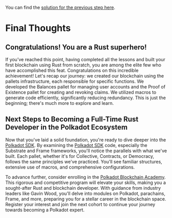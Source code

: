 You can find the [solution for the previous step here](https://gist.github.com/nomadbitcoin/b229be16c47c0091bf29046cfd0865de).

# Final Thoughts

## Congratulations! You are a Rust superhero!

If you’ve reached this point, having completed all the lessons and built your first blockchain using Rust from scratch, you are among the elite few who have accomplished this feat. Congratulations on this incredible achievement! Let's recap our journey: we created our blockchain using the pallets infrastructure, each responsible for specific functions. We developed the Balances pallet for managing user accounts and the Proof of Existence pallet for creating and revoking claims. We utilized macros to generate code efficiently, significantly reducing redundancy. This is just the beginning; there's much more to explore and learn.

## Next Steps to Becoming a Full-Time Rust Developer in the Polkadot Ecosystem

Now that you've laid a solid foundation, you're ready to dive deeper into the [Polkadot SDK](https://github.com/paritytech/polkadot-sdk). By examining the [Polkadot SDK](https://github.com/paritytech/polkadot-sdk) code, especially the Substrate and Frame frameworks, you'll notice the parallels with what we've built. Each pallet, whether it's for Collective, Contracts, or Democracy, follows the same principles we've practiced. You'll see familiar structures, extensive use of macros, and comprehensive configurations. 

To advance further, consider enrolling in the [Polkadot Blockchain Academy](https://polkadot.network/development/blockchain-academy/). This rigorous and competitive program will elevate your skills, making you a sought-after Rust and blockchain developer. With guidance from industry leaders like Gavin Wood, you'll delve into modules on Polkadot, parachains, Frame, and more, preparing you for a stellar career in the blockchain space. Register your interest and join the next cohort to continue your journey towards becoming a Polkadot expert.







